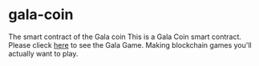 # gala-coin
The smart contract of the Gala coin
This is a Gala Coin smart contract.
Please clieck <a href="https://app.gala.games/">here</a> to see the Gala Game.
Making blockchain games you'll actually want to play.
